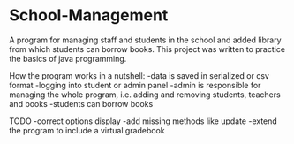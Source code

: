 # School-Management
A program for managing staff and students in the school and added library from which students can borrow books.
This project was written to practice the basics of java programming. 

How the program works in a nutshell:
-data is saved in serialized or csv format
-logging into student or admin panel
-admin is responsible for managing the whole program, i.e. adding and removing students, teachers and books
-students can borrow books

TODO
-correct options display
-add missing methods like update
-extend the program to include a virtual gradebook
